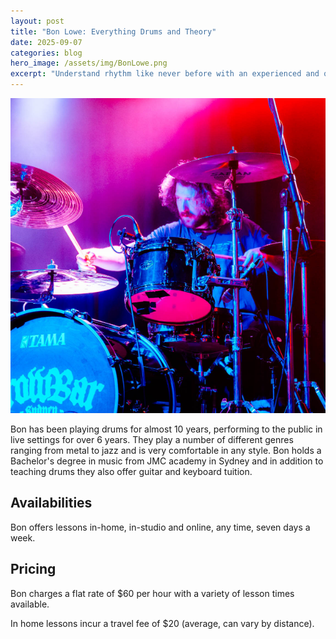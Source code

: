 ```yaml
---
layout: post
title: "Bon Lowe: Everything Drums and Theory"
date: 2025-09-07
categories: blog
hero_image: /assets/img/BonLowe.png
excerpt: "Understand rhythm like never before with an experienced and qualified drummer."
---
```


![Guitar Hero Image](/assets/img/BonLowe.png)

Bon has been playing drums for almost 10 years, performing to the public in live settings for over 6 years. They play a number of different genres ranging from metal to jazz 
and is very comfortable in any style. Bon holds a Bachelor's degree in music from JMC academy in Sydney and in addition to teaching drums they also offer guitar and keyboard tuition.


## Availabilities

Bon offers lessons in-home, in-studio and online, any time, seven days a week.

## Pricing

Bon charges a flat rate of $60 per hour with a variety of lesson times available. 

In home lessons incur a travel fee of $20 (average, can vary by distance).
